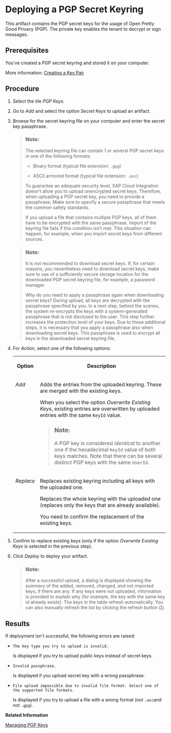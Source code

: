 <!-- loio9d8e1a9504ed4da0bc9b4377e1f27c9b -->

<link rel="stylesheet" type="text/css" href="../css/sap-icons.css"/>

# Deploying a PGP Secret Keyring

This artifact contains the PGP secret keys for the usage of Open Pretty Good Privacy \(PGP\). The private key enables the tenant to decrypt or sign messages.



<a name="loio9d8e1a9504ed4da0bc9b4377e1f27c9b__prereq_ghp_brd_2z"/>

## Prerequisites

You've created a PGP secret keyring and stored it on your computer.

More information: [Creating a Key Pair](../ConnectionSetup/creating-a-key-pair-bb416c5.md)



## Procedure

1.  Select the tile *PGP Keys*.

2.  Go to *Add* and select the option *Secret Keys* to upload an artifact.

3.  Browse for the secret keyring file on your computer and enter the secret key passphrase.

    > ### Note:  
    > The selected keyring file can contain 1 or several PGP secret keys in one of the following formats:
    > 
    > -   Binary format \(typical file extension: `.gpg`\)
    > 
    > -   ASCII armored format \(typical file extension: `.asc`\)
    > 
    > 
    > To guarantee an adequate security level, SAP Cloud Integration doesn’t allow you to upload unencrypted secret keys. Therefore, when uploading a PGP secret key, you need to provide a passphrase, Make sure to specify a secure passphrase that meets the common safety standards.
    > 
    > If you upload a file that contains multiple PGP keys, all of them have to be encrypted with the same passphrase. Import of the keyring file fails if this condition isn’t met. This situation can happen, for example, when you import secret keys from different sources.

    > ### Note:  
    > It is not recommended to download secret keys. If, for certain reasons, you nevertheless need to download secret keys, make sure to use of a sufficiently secure storage location for the downloaded PGP secret keyring file, for example, a password manager.
    > 
    > Why do you need to apply a passphrase again when downloading secret keys? During upload, all keys are decrypted with the passphrase specified by you. In a next step, behind the scenes, the system re-encrypts the keys with a system-generated passphrase that is not disclosed to the user. This step further increases the protection level of your keys. Due to these additional steps, it is necessary that you apply a passphrase also when downloading secret keys. This passphrase is used to encrypt all keys in the downloaded secret keyring file.

4.  For *Action*, select one of the following options:


    <table>
    <tr>
    <th valign="top">

    Option
    
    </th>
    <th valign="top">

    Description
    
    </th>
    </tr>
    <tr>
    <td valign="top">
    
    *Add* 
    
    </td>
    <td valign="top">
    
    Adds the entries from the uploaded keyring. These are merged with the existing keys.

    When you select the option *Overwrite Existing Keys*, existing entries are overwritten by uploaded entries with the same `KeyId` value.

    > ### Note:  
    > A PGP key is considered *identical* to another one if the hexadecimal `KeyId` value of both keys matches. Note that there can be several distinct PGP keys with the same `UserId`.


    
    </td>
    </tr>
    <tr>
    <td valign="top">
    
    *Replace* 
    
    </td>
    <td valign="top">
    
    Replaces existing keyring including all keys with the uploaded one.

    Replaces the whole keyring with the uploaded one \(replaces only the keys that are already available\).

    You need to confirm the replacement of the existing keys.
    
    </td>
    </tr>
    </table>
    
5.  Confirm to replace existing keys \(only if the option *Overwrite Existing Keys* is selected in the previous step\).

6.  Click *Deploy* to deploy your artifact.

    > ### Note:  
    > After a successful upload, a dialog is displayed showing the summary of the added, removed, changed, and not imported keys, if there are any. If any keys were not uploaded, information is provided to explain why \(for example, the key with the same key id already exists\). The keys in the table refresh automatically. You can also manually refresh the list by clicking the refresh button \(<span class="SAP-icons"></span>\).




<a name="loio9d8e1a9504ed4da0bc9b4377e1f27c9b__result_mmf_qmy_wwb"/>

## Results

If deployment isn't successful, the following errors are raised:

-   `The key type you try to upload is invalid.`

    Is displayed if you try to upload public keys instead of secret keys.

-   `Invalid passphrase.`

    Is displayed if you upload secret key with a wrong passphrase.

-   `File upload impossible due to invalid file format. Select one of the supported file formats.` 

    Is displayed if you try to upload a file with a wrong format \(not `.asc`and not `.gpg`\).


**Related Information**  


[Managing PGP Keys](managing-pgp-keys-cd478a7.md "The PGP Keys monitor allows a tenant administrator to manage the public and private PGP keys.")

